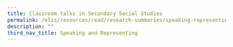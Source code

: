 ```yaml
---
title: Classroom talks in Secondary Social Studies
permalink: /elis/resources/read/research-summaries/speaking-representing/class-talk-in-secondary-social-studies/
description: ""
third_nav_title: Speaking and Representing
---
```

